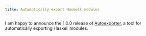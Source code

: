 ```yaml
---
title: Automatically export Haskell modules
---
```


I am happy to announce the 1.0.0 release of [Autoexporter][],
a tool for automatically exporting Haskell modules.

[Autoexporter]: https://github.com/tfausak/autoexporter
